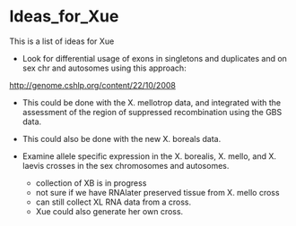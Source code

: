 # Ideas_for_Xue

This is a list of ideas for Xue

* Look for differential usage of exons in singletons and duplicates and on sex chr and autosomes using this approach:

http://genome.cshlp.org/content/22/10/2008
   * This could be done with the X. mellotrop data, and integrated with the assessment of the region of suppressed recombination using the GBS data.
   * This could also be done with the new X. boreals data.

* Examine allele specific expression in the X. borealis, X. mello, and X. laevis crosses in the sex chromosomes and autosomes.
    * collection of XB is in progress
    * not sure if we have RNAlater preserved tissue from X. mello cross
    * can still collect XL RNA data from a cross.
    * Xue could also generate her own cross.
